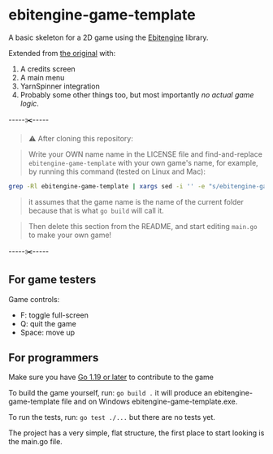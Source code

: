 # ebitengine-game-template

A basic skeleton for a 2D game using the [Ebitengine](https://ebitengine.org/) library.

Extended from [the original](sinisterstuf/ebitengine-game-template) with:
1) A credits screen
2) A main menu
3) YarnSpinner integration
4) Probably some other things too, but most importantly _no actual game logic_.

-----✂️-----

> ⚠️ After cloning this repository:

> Write your OWN name name in the LICENSE file and find-and-replace `ebitengine-game-template` with your own game's name, for example, by running this command (tested on Linux and Mac):

```bash
grep -Rl ebitengine-game-template | xargs sed -i '' -e "s/ebitengine-game-template/${PWD##*/}/g"
```

> it assumes that the game name is the name of the current folder because that is what `go build` will call it.

> Then delete this section from the README, and start editing `main.go` to make your own game!

-----✂️-----

## For game testers

<!-- TODO: add a link to the latest downloads page -->

Game controls:
- F: toggle full-screen
- Q: quit the game
- Space: move up

## For programmers

Make sure you have [Go 1.19 or later](https://go.dev/) to contribute to the game

To build the game yourself, run: `go build .` it will produce an ebitengine-game-template file and on Windows ebitengine-game-template.exe.

To run the tests, run: `go test ./...` but there are no tests yet.

The project has a very simple, flat structure, the first place to start looking is the main.go file.
